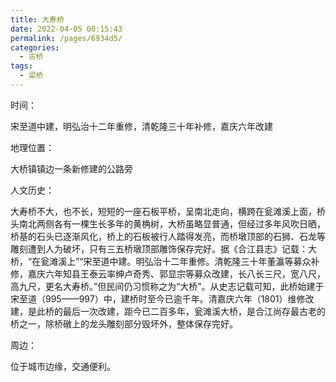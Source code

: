 ```yaml
---
title: 大寿桥
date: 2022-04-05 00:15:43
permalink: /pages/6934d5/
categories:
  - 古桥
tags:
  - 梁桥 
---
```

时间：

宋至道中建，明弘治十二年重修，清乾隆三十年补修，嘉庆六年改建

地理位置：

大桥镇镇边一条新修建的公路旁

人文历史：

大寿桥不大，也不长，短短的一座石板平桥，呈南北走向，横跨在瓮滩溪上面，桥头南北两侧各有一棵生长多年的黄桷树，大桥虽略显普通，但经过多年风吹日晒，桥基的石头已逐渐风化，桥上的石板被行人踏得发亮，而桥墩顶部的石狮、石龙等雕刻遭到人为破坏，只有三五桥墩顶部雕饰保存完好。据《合江县志》记载：大桥，“在瓮滩溪上”“宋至道中建。明弘治十二年重修。清乾隆三十年董瀛等募众补修，嘉庆六年知县王泰云率绅卢奇秀、郭显宗等募众改建，长八长三尺，宽八尺，高九尺，更名大寿桥。”但民间仍习惯称之为“大桥”。从史志记载可知，此桥始建于宋至道（995——997）中，建桥时至今已逾千年。清嘉庆六年（1801）维修改建，是此桥的最后一次改建，距今已二百多年，瓮滩溪大桥，是合江尚存最古老的桥之一，除桥礅上的龙头雕刻部分毁坏外，整体保存完好。

周边：

位于城市边缘，交通便利。

